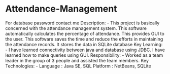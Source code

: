# Attendance-Management

For database password contact me
Description: - This project is basically concerned with the attendance management system. This software automatically calculates the percentage of attendance. This provides GUI to the user. This software saves the time and reduce the efforts in maintaining the attendance records. It stores the data in SQLite database
Key Learning: - I have learned connectivity between java and database using JDBC. I have learned how to make queries using GUI.
Responsibility: - Worked as a team leader in the group of 3 people and assisted the team members.
Key Technologies: -
		Language	: Java SE, SQL
		Platform	: NetBeans, SQLite

